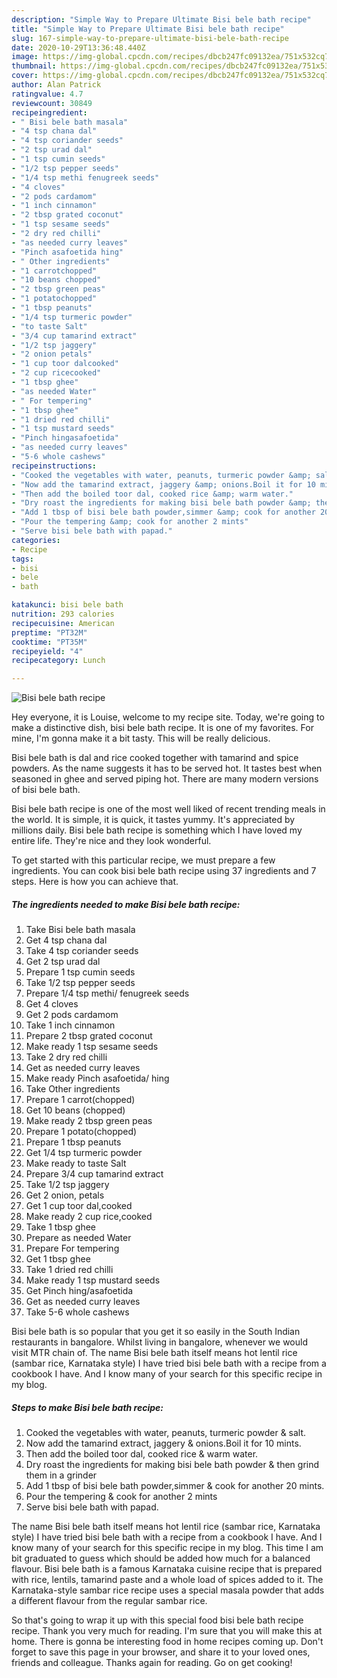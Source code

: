 ```yaml
---
description: "Simple Way to Prepare Ultimate Bisi bele bath recipe"
title: "Simple Way to Prepare Ultimate Bisi bele bath recipe"
slug: 167-simple-way-to-prepare-ultimate-bisi-bele-bath-recipe
date: 2020-10-29T13:36:48.440Z
image: https://img-global.cpcdn.com/recipes/dbcb247fc09132ea/751x532cq70/bisi-bele-bath-recipe-recipe-main-photo.jpg
thumbnail: https://img-global.cpcdn.com/recipes/dbcb247fc09132ea/751x532cq70/bisi-bele-bath-recipe-recipe-main-photo.jpg
cover: https://img-global.cpcdn.com/recipes/dbcb247fc09132ea/751x532cq70/bisi-bele-bath-recipe-recipe-main-photo.jpg
author: Alan Patrick
ratingvalue: 4.7
reviewcount: 30849
recipeingredient:
- " Bisi bele bath masala"
- "4 tsp chana dal"
- "4 tsp coriander seeds"
- "2 tsp urad dal"
- "1 tsp cumin seeds"
- "1/2 tsp pepper seeds"
- "1/4 tsp methi fenugreek seeds"
- "4 cloves"
- "2 pods cardamom"
- "1 inch cinnamon"
- "2 tbsp grated coconut"
- "1 tsp sesame seeds"
- "2 dry red chilli"
- "as needed curry leaves"
- "Pinch asafoetida hing"
- " Other ingredients"
- "1 carrotchopped"
- "10 beans chopped"
- "2 tbsp green peas"
- "1 potatochopped"
- "1 tbsp peanuts"
- "1/4 tsp turmeric powder"
- "to taste Salt"
- "3/4 cup tamarind extract"
- "1/2 tsp jaggery"
- "2 onion petals"
- "1 cup toor dalcooked"
- "2 cup ricecooked"
- "1 tbsp ghee"
- "as needed Water"
- " For tempering"
- "1 tbsp ghee"
- "1 dried red chilli"
- "1 tsp mustard seeds"
- "Pinch hingasafoetida"
- "as needed curry leaves"
- "5-6 whole cashews"
recipeinstructions:
- "Cooked the vegetables with water, peanuts, turmeric powder &amp; salt."
- "Now add the tamarind extract, jaggery &amp; onions.Boil it for 10 mints."
- "Then add the boiled toor dal, cooked rice &amp; warm water."
- "Dry roast the ingredients for making bisi bele bath powder &amp; then grind them in a grinder"
- "Add 1 tbsp of bisi bele bath powder,simmer &amp; cook for another 20 mints."
- "Pour the tempering &amp; cook for another 2 mints"
- "Serve bisi bele bath with papad."
categories:
- Recipe
tags:
- bisi
- bele
- bath

katakunci: bisi bele bath 
nutrition: 293 calories
recipecuisine: American
preptime: "PT32M"
cooktime: "PT35M"
recipeyield: "4"
recipecategory: Lunch

---
```



![Bisi bele bath recipe](https://img-global.cpcdn.com/recipes/dbcb247fc09132ea/751x532cq70/bisi-bele-bath-recipe-recipe-main-photo.jpg)

Hey everyone, it is Louise, welcome to my recipe site. Today, we're going to make a distinctive dish, bisi bele bath recipe. It is one of my favorites. For mine, I'm gonna make it a bit tasty. This will be really delicious.

Bisi bele bath is dal and rice cooked together with tamarind and spice powders. As the name suggests it has to be served hot. It tastes best when seasoned in ghee and served piping hot. There are many modern versions of bisi bele bath.

Bisi bele bath recipe is one of the most well liked of recent trending meals in the world. It is simple, it is quick, it tastes yummy. It's appreciated by millions daily. Bisi bele bath recipe is something which I have loved my entire life. They're nice and they look wonderful.


To get started with this particular recipe, we must prepare a few ingredients. You can cook bisi bele bath recipe using 37 ingredients and 7 steps. Here is how you can achieve that.

<!--inarticleads1-->

##### The ingredients needed to make Bisi bele bath recipe:

1. Take  Bisi bele bath masala
1. Get 4 tsp chana dal
1. Take 4 tsp coriander seeds
1. Get 2 tsp urad dal
1. Prepare 1 tsp cumin seeds
1. Take 1/2 tsp pepper seeds
1. Prepare 1/4 tsp methi/ fenugreek seeds
1. Get 4 cloves
1. Get 2 pods cardamom
1. Take 1 inch cinnamon
1. Prepare 2 tbsp grated coconut
1. Make ready 1 tsp sesame seeds
1. Take 2 dry red chilli
1. Get as needed curry leaves
1. Make ready Pinch asafoetida/ hing
1. Take  Other ingredients
1. Prepare 1 carrot(chopped)
1. Get 10 beans (chopped)
1. Make ready 2 tbsp green peas
1. Prepare 1 potato(chopped)
1. Prepare 1 tbsp peanuts
1. Get 1/4 tsp turmeric powder
1. Make ready to taste Salt
1. Prepare 3/4 cup tamarind extract
1. Take 1/2 tsp jaggery
1. Get 2 onion, petals
1. Get 1 cup toor dal,cooked
1. Make ready 2 cup rice,cooked
1. Take 1 tbsp ghee
1. Prepare as needed Water
1. Prepare  For tempering
1. Get 1 tbsp ghee
1. Take 1 dried red chilli
1. Make ready 1 tsp mustard seeds
1. Get Pinch hing/asafoetida
1. Get as needed curry leaves
1. Take 5-6 whole cashews


Bisi bele bath is so popular that you get it so easily in the South Indian restaurants in bangalore. Whilst living in bangalore, whenever we would visit MTR chain of. The name Bisi bele bath itself means hot lentil rice (sambar rice, Karnataka style) I have tried bisi bele bath with a recipe from a cookbook I have. And I know many of your search for this specific recipe in my blog. 

<!--inarticleads2-->

##### Steps to make Bisi bele bath recipe:

1. Cooked the vegetables with water, peanuts, turmeric powder &amp; salt.
1. Now add the tamarind extract, jaggery &amp; onions.Boil it for 10 mints.
1. Then add the boiled toor dal, cooked rice &amp; warm water.
1. Dry roast the ingredients for making bisi bele bath powder &amp; then grind them in a grinder
1. Add 1 tbsp of bisi bele bath powder,simmer &amp; cook for another 20 mints.
1. Pour the tempering &amp; cook for another 2 mints
1. Serve bisi bele bath with papad.


The name Bisi bele bath itself means hot lentil rice (sambar rice, Karnataka style) I have tried bisi bele bath with a recipe from a cookbook I have. And I know many of your search for this specific recipe in my blog. This time I am bit graduated to guess which should be added how much for a balanced flavour. Bisi bele bath is a famous Karnataka cuisine recipe that is prepared with rice, lentils, tamarind paste and a whole load of spices added to it. The Karnataka-style sambar rice recipe uses a special masala powder that adds a different flavour from the regular sambar rice. 

So that's going to wrap it up with this special food bisi bele bath recipe recipe. Thank you very much for reading. I'm sure that you will make this at home. There is gonna be interesting food in home recipes coming up. Don't forget to save this page in your browser, and share it to your loved ones, friends and colleague. Thanks again for reading. Go on get cooking!

